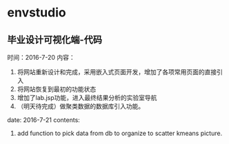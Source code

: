 # envstudio
毕业设计可视化端-代码
--------------------------------------------------
时间：2016-7-20
内容：
1. 将网站重新设计和完成，采用嵌入式页面开发，增加了各项常用页面的直接引入
2. 将网站恢复到最初的功能状态
3. 增加了lab.jsp功能，进入最终结果分析的实验室导航
4. （明天待完成）做聚类数据的数据库引入功能。

date: 2016-7-21
contents:
1. add function to pick data from db to organize to scatter kmeans picture.
